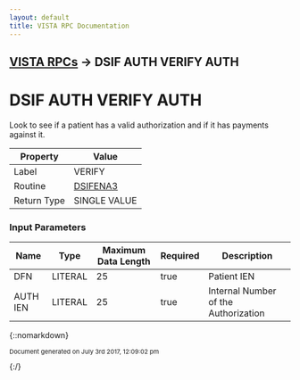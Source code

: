 ```yaml
---
layout: default
title: VISTA RPC Documentation
---
```


## [VISTA RPCs](TableOfContents) &#8594; DSIF AUTH VERIFY AUTH
# DSIF AUTH VERIFY AUTH

Look to see if a patient has a valid authorization and if it has payments against it.

Property | Value
--- | ---
Label | VERIFY
Routine | [DSIFENA3](http://code.osehra.org/dox/Routine_DSIFENA3_source.html)
Return Type | SINGLE VALUE


### Input Parameters

Name | Type | Maximum Data Length | Required | Description
--- | --- | --- | --- | ---
DFN | LITERAL | 25 | true | Patient IEN
AUTH IEN | LITERAL | 25 | true | Internal Number of the Authorization



{::nomarkdown} <br/><p style="font-size: 11px">Document generated on July 3rd 2017, 12:09:02 pm</p>{:/}